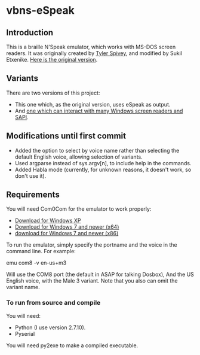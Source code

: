 # vbns-eSpeak

## Introduction
This is a braille N'Speak emulator, which works with MS-DOS screen readers. It was originally created by [Tyler Spivey](https://www.allinaccess.com), and modified by Sukil Etxenike. [Here is the original version](http://batsupport.com/unsupported/dosbox/vbns.zip).

## Variants
There are two versions of this project:
* This one which, as the original version, uses eSpeak as output.
* And [one which can interact with many Windows screen readers and SAPI](https://github.com/sukiletxe/vbns-ao2).

## Modifications until first commit
* Added the option to select by voice name rather than selecting the default English voice, allowing selection of variants.
* Used argparse instead of sys.argv[n], to include help in the commands.
* Added Habla mode (currently, for unknown reasons, it doesn't work, so don't use it).

## Requirements
You will need Com0Com for the emulator to work properly:
* [Download for Windows XP](http://sourceforge.net/projects/com0com/files/com0com/3.0.0.0/com0com-3.0.0.0-i386-and-x64-unsigned.zip/download)
* [Download for Windows 7 and newer (x64)](http://code.google.com/p/powersdr-iq/downloads/detail?name=setup_com0com_W7_x64_signed.exe&can=2&q=)
* [download for Windows 7 and newer (x86)](http://code.google.com/p/powersdr-iq/downloads/detail?name=setup_com0com_W7_x86_signed.exe&can=2&q=)

To run the emulator, simply specify the portname and the voice in the command line. For example:

emu com8 -v en-us+m3

Will use the COM8 port (the default in ASAP for talking Dosbox), And the US English voice, with the Male 3 variant. Note that you also can  omit the variant name.

### To run from source and compile
You will need:
* Python (I use version 2.7.10).
* Pyserial

You will need py2exe to make a compiled executable.

